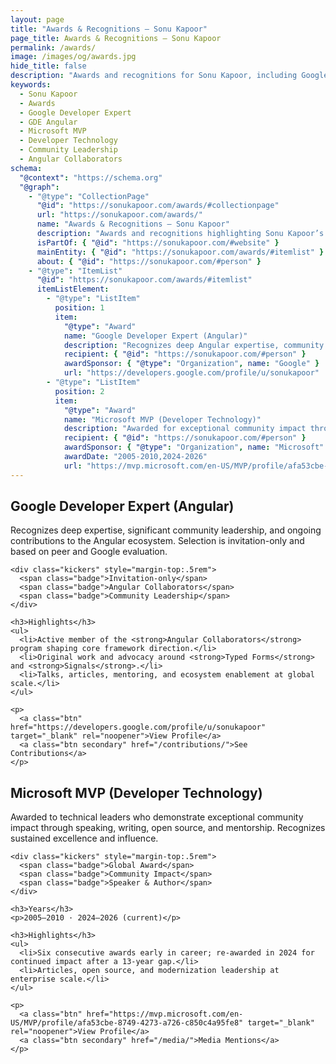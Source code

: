 ```yaml
---
layout: page
title: "Awards & Recognitions – Sonu Kapoor"
page_title: Awards & Recognitions – Sonu Kapoor
permalink: /awards/
image: /images/og/awards.jpg
hide_title: false
description: "Awards and recognitions for Sonu Kapoor, including Google Developer Expert (Angular) and Microsoft MVP (Developer Technology), highlighting community leadership and impact."
keywords:
  - Sonu Kapoor
  - Awards
  - Google Developer Expert
  - GDE Angular
  - Microsoft MVP
  - Developer Technology
  - Community Leadership
  - Angular Collaborators
schema:
  "@context": "https://schema.org"
  "@graph":
    - "@type": "CollectionPage"
      "@id": "https://sonukapoor.com/awards/#collectionpage"
      url: "https://sonukapoor.com/awards/"
      name: "Awards & Recognitions – Sonu Kapoor"
      description: "Awards and recognitions highlighting Sonu Kapoor’s expertise and community leadership."
      isPartOf: { "@id": "https://sonukapoor.com/#website" }
      mainEntity: { "@id": "https://sonukapoor.com/awards/#itemlist" }
      about: { "@id": "https://sonukapoor.com/#person" }
    - "@type": "ItemList"
      "@id": "https://sonukapoor.com/awards/#itemlist"
      itemListElement:
        - "@type": "ListItem"
          position: 1
          item:
            "@type": "Award"
            name: "Google Developer Expert (Angular)"
            description: "Recognizes deep Angular expertise, community leadership, and ongoing contributions to the ecosystem."
            recipient: { "@id": "https://sonukapoor.com/#person" }
            awardSponsor: { "@type": "Organization", name: "Google" }
            url: "https://developers.google.com/profile/u/sonukapoor"
        - "@type": "ListItem"
          position: 2
          item:
            "@type": "Award"
            name: "Microsoft MVP (Developer Technology)"
            description: "Awarded for exceptional community impact through speaking, writing, open source, and mentorship."
            recipient: { "@id": "https://sonukapoor.com/#person" }
            awardSponsor: { "@type": "Organization", name: "Microsoft" }
            awardDate: "2005-2010,2024-2026"
            url: "https://mvp.microsoft.com/en-US/MVP/profile/afa53cbe-8749-4273-a726-c850c4a95fe8"
---
```


<div class="grid grid-2">
  <section class="card">
    <h2>Google Developer Expert (Angular)</h2>
    <p class="muted">
      Recognizes deep expertise, significant community leadership, and ongoing contributions to the Angular ecosystem.
      Selection is invitation-only and based on peer and Google evaluation.
    </p>

    <div class="kickers" style="margin-top:.5rem">
      <span class="badge">Invitation-only</span>
      <span class="badge">Angular Collaborators</span>
      <span class="badge">Community Leadership</span>
    </div>

    <h3>Highlights</h3>
    <ul>
      <li>Active member of the <strong>Angular Collaborators</strong> program shaping core framework direction.</li>
      <li>Original work and advocacy around <strong>Typed Forms</strong> and <strong>Signals</strong>.</li>
      <li>Talks, articles, mentoring, and ecosystem enablement at global scale.</li>
    </ul>

    <p>
      <a class="btn" href="https://developers.google.com/profile/u/sonukapoor" target="_blank" rel="noopener">View Profile</a>
      <a class="btn secondary" href="/contributions/">See Contributions</a>
    </p>
  </section>

  <section class="card">
    <h2>Microsoft MVP (Developer Technology)</h2>
    <p class="muted">
      Awarded to technical leaders who demonstrate exceptional community impact through speaking, writing, open source,
      and mentorship. Recognizes sustained excellence and influence.
    </p>

    <div class="kickers" style="margin-top:.5rem">
      <span class="badge">Global Award</span>
      <span class="badge">Community Impact</span>
      <span class="badge">Speaker & Author</span>
    </div>

    <h3>Years</h3>
    <p>2005–2010 · 2024–2026 (current)</p>

    <h3>Highlights</h3>
    <ul>
      <li>Six consecutive awards early in career; re-awarded in 2024 for continued impact after a 13-year gap.</li>
      <li>Articles, open source, and modernization leadership at enterprise scale.</li>
    </ul>

    <p>
      <a class="btn" href="https://mvp.microsoft.com/en-US/MVP/profile/afa53cbe-8749-4273-a726-c850c4a95fe8" target="_blank" rel="noopener">View Profile</a>
      <a class="btn secondary" href="/media/">Media Mentions</a>
    </p>
  </section>
</div>
